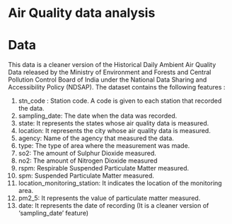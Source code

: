# Air Quality data analysis

# Data

This data is a cleaner version of the Historical Daily Ambient Air Quality Data released by the Ministry of Environment and Forests and Central Pollution Control Board of India under the National Data Sharing and Accessibility Policy (NDSAP).
The dataset contains the following features :
1.	stn_code : Station code. A code is given to each station that recorded the data.
2.	sampling_date: The date when the data was recorded.
3.	state: It represents the states whose air quality data is measured.
4.	location: It represents the city whose air quality data is measured.
5.	agency: Name of the agency that measured the data.
6.	type: The type of area where the measurement was made.
7.	so2: The amount of Sulphur Dioxide measured.
8.	no2: The amount of Nitrogen Dioxide measured
9.	rspm: Respirable Suspended Particulate Matter measured.
10.	spm: Suspended Particulate Matter measured.
11.	location_monitoring_station: It indicates the location of the monitoring area.
12.	pm2_5: It represents the value of particulate matter measured.
13.	date: It represents the date of recording (It is a cleaner version of ‘sampling_date’ feature)

